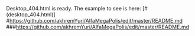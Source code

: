 Desktop_404.html is ready.
The example to see is here: [#(desktop_404.html)]
#https://github.com/akhremYuri/AlfaMegaPolis/edit/master/README.md
###https://github.com/akhremYuri/AlfaMegaPolis/edit/master/README.md
